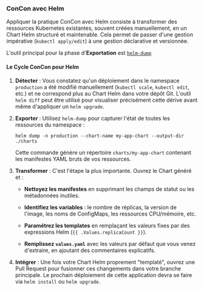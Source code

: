 ### ConCon avec Helm

Appliquer la pratique ConCon avec Helm consiste à transformer des ressources Kubernetes existantes, souvent créées manuellement, en un Chart Helm structuré et maintenable. Cela permet de passer d'une gestion impérative (`kubectl apply/edit`) à une gestion déclarative et versionnée.

L'outil principal pour la phase d'**Exportation** est [`helm-dump`](https://github.com/redhat-developer/helm-dump) 

#### Le Cycle ConCon pour Helm

1. **Détecter** : Vous constatez qu'un déploiement dans le namespace `production` a été modifié manuellement (`kubectl scale`, `kubectl edit`, etc.) et ne correspond plus au Chart Helm dans votre dépôt Git. L'outil `helm diff` peut être utilisé pour visualiser précisément cette dérive avant même d'appliquer un `helm upgrade`.

2. **Exporter** : Utilisez `helm-dump` pour capturer l'état de toutes les ressources du namespace :

   ```
   helm dump -n production --chart-name my-app-chart --output-dir ./charts
   ```

   Cette commande génère un répertoire `charts/my-app-chart` contenant les manifestes YAML bruts de vos ressources.

3. **Transformer** : C'est l'étape la plus importante. Ouvrez le Chart généré et :

   * **Nettoyez les manifestes** en supprimant les champs de statut ou les métadonnées inutiles.

   * **Identifiez les variables** : le nombre de réplicas, la version de l'image, les noms de ConfigMaps, les ressources CPU/mémoire, etc.

   * **Paramétrez les templates** en remplaçant les valeurs fixes par des expressions Helm (`{{ .Values.replicaCount }}`).

   * **Remplissez `values.yaml`** avec les valeurs par défaut que vous venez d'extraire, en ajoutant des commentaires explicatifs.

4. **Intégrer** : Une fois votre Chart Helm proprement "templaté", ouvrez une Pull Request pour fusionner ces changements dans votre branche principale. Le prochain déploiement de cette application devra se faire via `helm install` ou `helm upgrade`.
